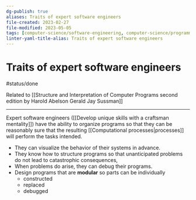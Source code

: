 ```yaml
---
dg-publish: true
aliases: Traits of expert software engineers
file-created: 2023-02-27
file-modified: 2023-05-05
tags: [computer-science/software-engineering, computer-science/programming, computer-science]
linter-yaml-title-alias: Traits of expert software engineers
---
```


# Traits of expert software engineers

#status/done

Related to [[Structure and Interpretation of Computer Programs second edition by Harold Abelson Gerald Jay Sussman]]

---

Expert software engineers ([[Develop unique skills with a craftsman mentality]]) have the ability to organize programs so that they can be reasonably sure that the resulting [[Computational processes|processes]] will perform the tasks intended.

- They can visualize the behavior of their systems in advance.
- They know how to structure programs so that unanticipated problems do not lead to catastrophic consequences,
- When problems do arise, they can debug their programs.
- Design programs that are **modular** so parts can be individually
	- constructed
	- replaced
	- debugged
